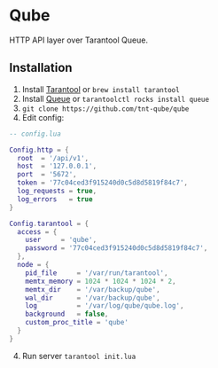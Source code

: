 # Qube

HTTP API layer over Tarantool Queue.

## Installation

1. Install [Tarantool](https://github.com/tarantool/tarantool) or `brew install tarantool`
2. Install [Queue](https://github.com/tarantool/queue) or `tarantoolctl rocks install queue`
2. `git clone https://github.com/tnt-qube/qube`
3. Edit config:

```lua
-- config.lua

Config.http = {
  root  = '/api/v1',
  host  = '127.0.0.1',
  port  = '5672',
  token = '77c04ced3f915240d0c5d8d5819f84c7',
  log_requests = true,
  log_errors   = true
}

Config.tarantool = {
  access = {
    user     = 'qube',
    password = '77c04ced3f915240d0c5d8d5819f84c7',
  },
  node = {
    pid_file     = '/var/run/tarantool',
    memtx_memory = 1024 * 1024 * 1024 * 2,
    memtx_dir    = '/var/backup/qube',
    wal_dir      = '/var/backup/qube',
    log          = '/var/log/qube/qube.log',
    background   = false,
    custom_proc_title = 'qube'
  }
}
```

4. Run server `tarantool init.lua`